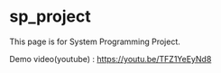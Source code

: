 # sp_project

This page is for System Programming Project.

Demo video(youtube) : https://youtu.be/TFZ1YeEyNd8
